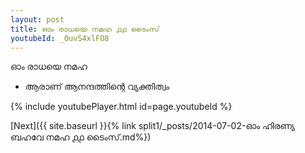 ```yaml
---
layout: post
title: ഓം രാധയെ നമഹ ൧൧ ടൈംസ്
youtubeId: _OuvS4xlFO8
---
```

 
 
 ഓം രാധയെ നമഹ 
 
 -  ആരാണ് ആനന്ദത്തിന്റെ വ്യക്തിത്വം 
 
  
 
  
 
 
 
 
 
 


{% include youtubePlayer.html id=page.youtubeId %}
 
[Next]({{ site.baseurl }}{% link  split1/_posts/2014-07-02-ഓം ഹിരണ്യ ബഹവേ നമഹ ൧൧ ടൈംസ്.md%})
 
